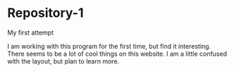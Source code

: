 # Repository-1
My first attempt

I am working with this program for the first time, but find it interesting.  There seems to be a lot of cool things on this website.
I am a little confused with the layout, but plan to learn more.
